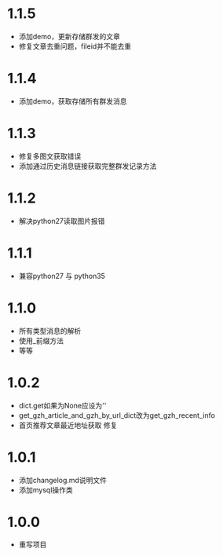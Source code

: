 # 1.1.5

- 添加demo，更新存储群发的文章
- 修复文章去重问题，fileid并不能去重

# 1.1.4

- 添加demo，获取存储所有群发消息

# 1.1.3

- 修复多图文获取错误
- 添加通过历史消息链接获取完整群发记录方法

# 1.1.2

- 解决python27读取图片报错

# 1.1.1

- 兼容python27 与 python35

# 1.1.0

- 所有类型消息的解析
- 使用_前缀方法
- 等等

# 1.0.2

- dict.get如果为None应设为''
- get_gzh_article_and_gzh_by_url_dict改为get_gzh_recent_info
- 首页推荐文章最近地址获取 修复

# 1.0.1

- 添加changelog.md说明文件
- 添加mysql操作类

# 1.0.0

- 重写项目